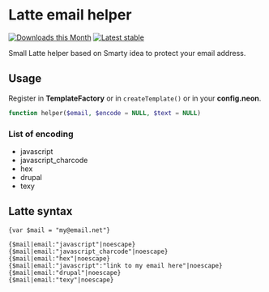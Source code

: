 # Latte email helper

[![Downloads this Month](https://img.shields.io/packagist/dm/minetro/latte-email.svg?style=flat)](https://packagist.org/packages/minetro/latte-email)
[![Latest stable](https://img.shields.io/packagist/v/minetro/latte-email.svg?style=flat)](https://packagist.org/packages/minetro/latte-email)

Small Latte helper based on Smarty idea to protect your email address.

## Usage

Register in **TemplateFactory** or in `createTemplate()` or in your **config.neon**.

```php
function helper($email, $encode = NULL, $text = NULL)
```


### List of encoding
* javascript
* javascript_charcode
* hex
* drupal
* texy

## Latte syntax

```
{var $mail = "my@email.net"}

{$mail|email:"javascript"|noescape}
{$mail|email:"javascript_charcode"|noescape}
{$mail|email:"hex"|noescape}
{$mail|email:"javascript":"link to my email here"|noescape}
{$mail|email:"drupal"|noescape}
{$mail|email:"texy"|noescape}
```


